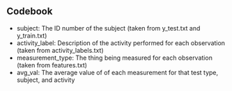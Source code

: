 ## Codebook

- subject: The ID number of the subject (taken from y_test.txt and y_train.txt)
- activity_label: Description of the activity performed for each observation (taken from activity_labels.txt)
- measurement_type: The thing being measured for each observation (taken from features.txt)
- avg_val: The average value of of each measurement for that test type, subject, and activity

